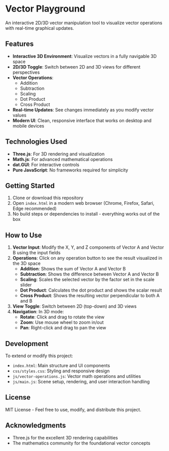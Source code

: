 # Vector Playground

An interactive 2D/3D vector manipulation tool to visualize vector operations with real-time graphical updates.

## Features

- **Interactive 3D Environment**: Visualize vectors in a fully navigable 3D space
- **2D/3D Toggle**: Switch between 2D and 3D views for different perspectives
- **Vector Operations**:
  - Addition
  - Subtraction
  - Scaling
  - Dot Product
  - Cross Product
- **Real-time Updates**: See changes immediately as you modify vector values
- **Modern UI**: Clean, responsive interface that works on desktop and mobile devices

## Technologies Used

- **Three.js**: For 3D rendering and visualization
- **Math.js**: For advanced mathematical operations
- **dat.GUI**: For interactive controls
- **Pure JavaScript**: No frameworks required for simplicity

## Getting Started

1. Clone or download this repository
2. Open `index.html` in a modern web browser (Chrome, Firefox, Safari, Edge recommended)
3. No build steps or dependencies to install - everything works out of the box

## How to Use

1. **Vector Input**: Modify the X, Y, and Z components of Vector A and Vector B using the input fields
2. **Operations**: Click on any operation button to see the result visualized in the 3D space
   - **Addition**: Shows the sum of Vector A and Vector B
   - **Subtraction**: Shows the difference between Vector A and Vector B
   - **Scaling**: Scales the selected vector by the factor set in the scale slider
   - **Dot Product**: Calculates the dot product and shows the scalar result
   - **Cross Product**: Shows the resulting vector perpendicular to both A and B
3. **View Toggle**: Switch between 2D (top-down) and 3D views
4. **Navigation**: In 3D mode:
   - **Rotate**: Click and drag to rotate the view
   - **Zoom**: Use mouse wheel to zoom in/out
   - **Pan**: Right-click and drag to pan the view

## Development

To extend or modify this project:

- `index.html`: Main structure and UI components
- `css/styles.css`: Styling and responsive design
- `js/vector-operations.js`: Vector math operations and utilities
- `js/main.js`: Scene setup, rendering, and user interaction handling

## License

MIT License - Feel free to use, modify, and distribute this project.

## Acknowledgments

- Three.js for the excellent 3D rendering capabilities
- The mathematics community for the foundational vector concepts
